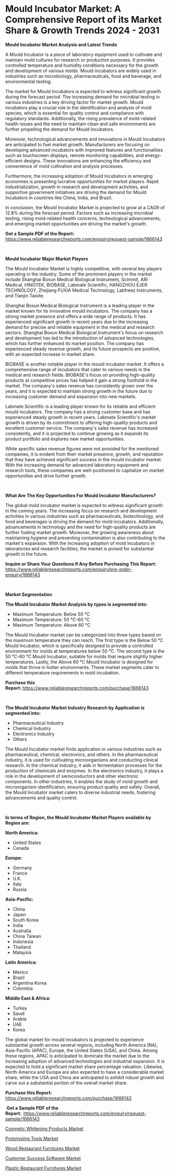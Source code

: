 <p><h1>Mould Incubator Market: A Comprehensive Report of its Market Share & Growth Trends 2024 - 2031</h1></p><p><strong>Mould Incubator Market Analysis and Latest Trends</strong></p>
<p><p>A Mould Incubator is a piece of laboratory equipment used to cultivate and maintain mold cultures for research or production purposes. It provides controlled temperature and humidity conditions necessary for the growth and development of various molds. Mould incubators are widely used in industries such as microbiology, pharmaceuticals, food and beverage, and environmental testing.</p><p>The market for Mould Incubators is expected to witness significant growth during the forecast period. The increasing demand for microbial testing in various industries is a key driving factor for market growth. Mould incubators play a crucial role in the identification and analysis of mold species, which is essential for quality control and compliance with regulatory standards. Additionally, the rising prevalence of mold-related health issues and the need to maintain clean and safe environments are further propelling the demand for Mould Incubators.</p><p>Moreover, technological advancements and innovations in Mould Incubators are anticipated to fuel market growth. Manufacturers are focusing on developing advanced incubators with improved features and functionalities such as touchscreen displays, remote monitoring capabilities, and energy-efficient designs. These innovations are enhancing the efficiency and convenience of mold cultivation and analysis processes.</p><p>Furthermore, the increasing adoption of Mould Incubators in emerging economies is presenting lucrative opportunities for market players. Rapid industrialization, growth in research and development activities, and supportive government initiatives are driving the demand for Mould Incubators in countries like China, India, and Brazil.</p><p>In conclusion, the Mould Incubator Market is projected to grow at a CAGR of 12.8% during the forecast period. Factors such as increasing microbial testing, rising mold-related health concerns, technological advancements, and emerging market opportunities are driving the market's growth.</p></p>
<p><strong>Get a Sample PDF of the Report:&nbsp;</strong> <a href="https://www.reliableresearchreports.com/enquiry/request-sample/1666143">https://www.reliableresearchreports.com/enquiry/request-sample/1666143</a></p>
<p>&nbsp;</p>
<p><strong>Mould Incubator Major Market Players</strong></p>
<p><p>The Mould Incubator Market is highly competitive, with several key players operating in the industry. Some of the prominent players in the market include Shanghai Boxun Medical Biological Instrument, Scimmit, ARI Medical, HINOTEK, BIOBASE, Labmate Scientific, HANGZHOU EJER TECHNOLOGY, Zhejiang FUXIA Medical Technology, Labfreez Instruments, and Tianjin Taisite.</p><p>Shanghai Boxun Medical Biological Instrument is a leading player in the market known for its innovative mould incubators. The company has a strong market presence and offers a wide range of products. It has experienced significant growth in recent years due to the increasing demand for precise and reliable equipment in the medical and research sectors. Shanghai Boxun Medical Biological Instrument's focus on research and development has led to the introduction of advanced technologies, which has further enhanced its market position. The company has experienced steady revenue growth, and its future prospects are positive, with an expected increase in market share.</p><p>BIOBASE is another notable player in the mould incubator market. It offers a comprehensive range of incubators that cater to various needs in the medical and research fields. BIOBASE's focus on providing high-quality products at competitive prices has helped it gain a strong foothold in the market. The company's sales revenue has consistently grown over the years, and it is expected to maintain strong growth in the future due to increasing customer demand and expansion into new markets.</p><p>Labmate Scientific is a leading player known for its reliable and efficient mould incubators. The company has a strong customer base and has experienced steady growth in recent years. Labmate Scientific's market growth is driven by its commitment to offering high-quality products and excellent customer service. The company's sales revenue has increased consistently, and it is projected to continue growing as it expands its product portfolio and explores new market opportunities.</p><p>While specific sales revenue figures were not provided for the mentioned companies, it is evident from their market presence, growth, and reputation that they have achieved significant success in the mould incubator market. With the increasing demand for advanced laboratory equipment and research tools, these companies are well-positioned to capitalize on market opportunities and drive further growth.</p></p>
<p>&nbsp;</p>
<p><strong>What Are The Key Opportunities For Mould Incubator Manufacturers?</strong></p>
<p><p>The global mold incubator market is expected to witness significant growth in the coming years. The increasing focus on research and development activities in various industries such as pharmaceuticals, biotechnology, and food and beverages is driving the demand for mold incubators. Additionally, advancements in technology and the need for high-quality products are further fueling market growth. Moreover, the growing awareness about maintaining hygiene and preventing contamination is also contributing to the market's expansion. With the increasing adoption of mold incubators in laboratories and research facilities, the market is poised for substantial growth in the future.</p></p>
<p><strong>Inquire or Share Your Questions If Any Before Purchasing This Report:</strong> <a href="https://www.reliableresearchreports.com/enquiry/pre-order-enquiry/1666143">https://www.reliableresearchreports.com/enquiry/pre-order-enquiry/1666143</a></p>
<p>&nbsp;</p>
<p><strong>Market Segmentation</strong></p>
<p><strong>The Mould Incubator Market Analysis by types is segmented into:</strong></p>
<p><ul><li>Maximum Temperature: Below 50 ℃</li><li>Maximum Temperature: 50 ℃-60 ℃</li><li>Maximum Temperature: Above 60 ℃</li></ul></p>
<p><p>The Mould Incubator market can be categorized into three types based on the maximum temperature they can reach. The first type is the Below 50 ℃ Mould Incubator, which is specifically designed to provide a controlled environment for molds at temperatures below 50 ℃. The second type is the 50 ℃-60 ℃ Mould Incubator, suitable for molds that require slightly higher temperatures. Lastly, the Above 60 ℃ Mould Incubator is designed for molds that thrive in hotter environments. These market segments cater to different temperature requirements in mold incubation.</p></p>
<p><strong>Purchase this Report:&nbsp;</strong><a href="https://www.reliableresearchreports.com/purchase/1666143">https://www.reliableresearchreports.com/purchase/1666143</a></p>
<p>&nbsp;</p>
<p><strong>The Mould Incubator Market Industry Research by Application is segmented into:</strong></p>
<p><ul><li>Pharmaceutical Industry</li><li>Chemical Industry</li><li>Electronics Industry</li><li>Others</li></ul></p>
<p><p>The Mould Incubator market finds application in various industries such as pharmaceutical, chemical, electronics, and others. In the pharmaceutical industry, it is used for cultivating microorganisms and conducting clinical research. In the chemical industry, it aids in fermentation processes for the production of chemicals and enzymes. In the electronics industry, it plays a role in the development of semiconductors and other electronic components. In other industries, it enables the study of mold growth and microorganism identification, ensuring product quality and safety. Overall, the Mould Incubator market caters to diverse industrial needs, fostering advancements and quality control.</p></p>
<p>&nbsp;</p>
<p><strong>In terms of Region, the Mould Incubator Market Players available by Region are:</strong></p>
<p>
    <p> <strong> North America: </strong>
        <ul>
            <li>United States</li>
            <li>Canada</li>
        </ul>
        </p> 
    <p> <strong> Europe: </strong>
        <ul>
            <li>Germany</li>
            <li>France</li>
            <li>U.K.</li>
            <li>Italy</li>
            <li>Russia</li>
        </ul>
        </p> 
    <p> <strong> Asia-Pacific: </strong>
        <ul>
            <li>China</li>
            <li>Japan</li>
            <li>South Korea</li>
            <li>India</li>
            <li>Australia</li>
            <li>China Taiwan</li>
            <li>Indonesia</li>
            <li>Thailand</li>
            <li>Malaysia</li>
        </ul>
        </p> 
    <p> <strong> Latin America: </strong>
        <ul>
            <li>Mexico</li>
            <li>Brazil</li>
            <li>Argentina Korea</li>
            <li>Colombia</li>
        </ul>
        </p> 
    <p> <strong> Middle East & Africa: </strong>
        <ul>
            <li>Turkey</li>
            <li>Saudi</li>
            <li>Arabia</li>
            <li>UAE</li>
            <li>Korea</li>
        </ul>
    </p>
    </p>
<p><p>The global market for mould incubators is projected to experience substantial growth across several regions, including North America (NA), Asia-Pacific (APAC), Europe, the United States (USA), and China. Among these regions, APAC is anticipated to dominate the market due to the increasing adoption of advanced technologies and industrial expansion. It is expected to hold a significant market share percentage valuation. Likewise, North America and Europe are also expected to have a considerable market share, while the USA and China are anticipated to exhibit robust growth and carve out a substantial portion of the overall market share.</p></p>
<p><strong>Purchase this Report: </strong><a href="https://www.reliableresearchreports.com/purchase/1666143">https://www.reliableresearchreports.com/purchase/1666143</a></p>
<p>&nbsp;<strong>Get a Sample PDF of the Report:&nbsp;&nbsp;</strong><a href="https://www.reliableresearchreports.com/enquiry/request-sample/1666143">https://www.reliableresearchreports.com/enquiry/request-sample/1666143</a></p>
<p><strong></strong></p>
<p><p><a href="https://www.linkedin.com/pulse/cosmetic-whitening-products-market-size-focuses-dynamics-in-depth-dxc4e?trackingId=l3yth0xNQYmrNNffdAzgdA%3D%3D">Cosmetic Whitening Products Market</a></p><p><a href="https://github.com/arionmp/Market-Research-Report-List-1/blob/main/prototyping-tools-market.md">Prototyping Tools Market</a></p><p><a href="https://www.linkedin.com/pulse/wood-restaurant-furnitures-market-research-report-provides-cxcve?trackingId=rGZgfhf1RxKT%2Fttawk%2FhnQ%3D%3D">Wood Restaurant Furnitures Market</a></p><p><a href="https://github.com/kosella/Market-Research-Report-List-1/blob/main/customer-success-software-market.md">Customer Success Software Market</a></p><p><a href="https://www.linkedin.com/pulse/plastic-restaurant-furnitures-market-share-amp-new-trends-hcqee?trackingId=XBDBqLaXQsOGBKrIBfffoQ%3D%3D">Plastic Restaurant Furnitures Market</a></p></p>